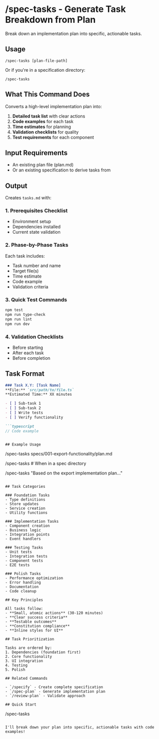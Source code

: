 # /spec-tasks - Generate Task Breakdown from Plan

Break down an implementation plan into specific, actionable tasks.

## Usage

```
/spec-tasks [plan-file-path]
```

Or if you're in a specification directory:
```
/spec-tasks
```

## What This Command Does

Converts a high-level implementation plan into:

1. **Detailed task list** with clear actions
2. **Code examples** for each task
3. **Time estimates** for planning
4. **Validation checklists** for quality
5. **Test requirements** for each component

## Input Requirements

- An existing plan file (plan.md)
- Or an existing specification to derive tasks from

## Output

Creates `tasks.md` with:

### 1. Prerequisites Checklist
- Environment setup
- Dependencies installed
- Current state validation

### 2. Phase-by-Phase Tasks
Each task includes:
- Task number and name
- Target file(s)
- Time estimate
- Code example
- Validation criteria

### 3. Quick Test Commands
```bash
npm test
npm run type-check
npm run lint
npm run dev
```

### 4. Validation Checklists
- Before starting
- After each task
- Before completion

## Task Format

```markdown
### Task X.Y: [Task Name]
**File:** `src/path/to/file.ts`
**Estimated Time:** XX minutes

- [ ] Sub-task 1
- [ ] Sub-task 2
- [ ] Write tests
- [ ] Verify functionality

```typescript
// Code example
```
```

## Example Usage

```
/spec-tasks specs/001-export-functionality/plan.md

/spec-tasks  # When in a spec directory

/spec-tasks "Based on the export implementation plan..."
```

## Task Categories

### Foundation Tasks
- Type definitions
- Store updates
- Service creation
- Utility functions

### Implementation Tasks
- Component creation
- Business logic
- Integration points
- Event handlers

### Testing Tasks
- Unit tests
- Integration tests
- Component tests
- E2E tests

### Polish Tasks
- Performance optimization
- Error handling
- Documentation
- Code cleanup

## Key Principles

All tasks follow:
- **Small, atomic actions** (30-120 minutes)
- **Clear success criteria**
- **Testable outcomes**
- **Constitution compliance**
- **Inline styles for UI**

## Task Prioritization

Tasks are ordered by:
1. Dependencies (foundation first)
2. Core functionality
3. UI integration
4. Testing
5. Polish

## Related Commands

- `/specify` - Create complete specification
- `/spec-plan` - Generate implementation plan
- `/review-plan` - Validate approach

## Quick Start

```
/spec-tasks
```

I'll break down your plan into specific, actionable tasks with code examples!